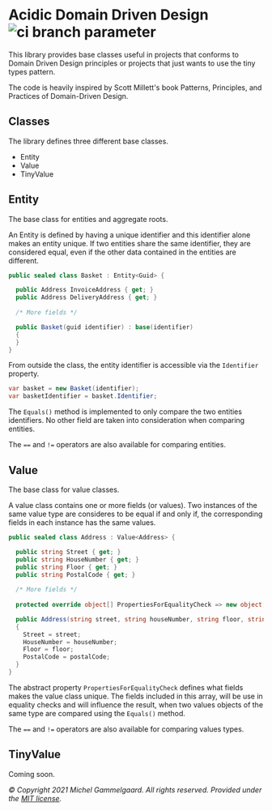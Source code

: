 # Acidic Domain Driven Design ![ci branch parameter](https://github.com/acidicsoftware/dotnet-domaindrivendesign/workflows/Continuous%20Integration/badge.svg?branch=trunk)
This library provides base classes useful in projects that conforms to Domain Driven Design principles or projects that just wants to use the tiny types pattern.

The code is heavily inspired by Scott Millett's book Patterns, Principles, and Practices of Domain-Driven Design.

## Classes
The library defines three different base classes.

* Entity
* Value
* TinyValue

## Entity
The base class for entities and aggregate roots.

An Entity is defined by having a unique identifier and this identifier alone makes an entity unique. If two entities share the same identifier, they are considered equal, even if the other data contained in the entities are different.

```csharp
public sealed class Basket : Entity<Guid> {

  public Address InvoiceAddress { get; }
  public Address DeliveryAddress { get; }
  
  /* More fields */

  public Basket(guid identifier) : base(identifier)
  {
  }
} 
```

From outside the class, the entity identifier is accessible via the `Identifier` property.

```csharp
var basket = new Basket(identifier);
var basketIdentifier = basket.Identifier;
```

The `Equals()` method is implemented to only compare the two entities identifiers. No other field are taken into consideration when comparing entities.

The `==` and `!=` operators are also available for comparing entities.

## Value
The base class for value classes.

A value class contains one or more fields (or values). Two instances of the same value type are consideres to be equal if and only if, the corresponding fields in each instance has the same values.

```csharp
public sealed class Address : Value<Address> {

  public string Street { get; }
  public string HouseNumber { get; }
  public string Floor { get; }
  public string PostalCode { get; }
  
  /* More fields */
  
  protected override object[] PropertiesForEqualityCheck => new object[] { Street, HouseNumber, Floor, PostalCode };

  public Address(string street, string houseNumber, string floor, string postalCode)
  {
    Street = street;
    HouseNumber = houseNumber;
    Floor = floor;
    PostalCode = postalCode;
  }
} 
```

The abstract property `PropertiesForEqualityCheck` defines what fields makes the value class unique. The fields included in this array, will be use in equality checks and will influence the result, when two values objects of the same type are compared using the `Equals()` method.

The `==` and `!=` operators are also available for comparing values types.

## TinyValue

Coming soon.

*© Copyright 2021 Michel Gammelgaard. All rights reserved. Provided under the [MIT license](LICENSE).*
